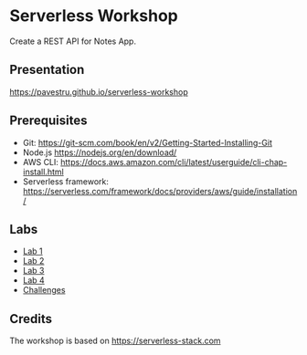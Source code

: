 # Serverless Workshop

Create a REST API for Notes App.

## Presentation

https://pavestru.github.io/serverless-workshop

## Prerequisites

- Git: https://git-scm.com/book/en/v2/Getting-Started-Installing-Git
- Node.js https://nodejs.org/en/download/
- AWS CLI: https://docs.aws.amazon.com/cli/latest/userguide/cli-chap-install.html
- Serverless framework: https://serverless.com/framework/docs/providers/aws/guide/installation/

## Labs

- [Lab 1](https://github.com/pavestru/serverless-workshop/blob/master/labs/lab_1.md)
- [Lab 2](https://github.com/pavestru/serverless-workshop/blob/master/labs/lab_2.md)
- [Lab 3](https://github.com/pavestru/serverless-workshop/blob/master/labs/lab_3.md)
- [Lab 4](https://github.com/pavestru/serverless-workshop/blob/master/labs/lab_4.md)
- [Challenges](https://github.com/pavestru/serverless-workshop/blob/master/labs/challenges.md)

## Credits

The workshop is based on https://serverless-stack.com